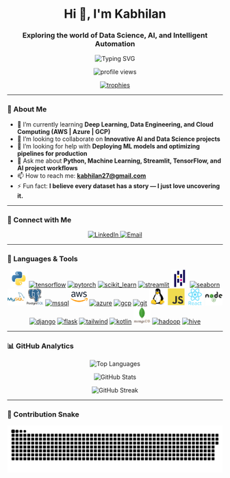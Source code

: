 <!-- Header -->
<h1 align="center">Hi 👋, I'm Kabhilan</h1>
<h3 align="center">Exploring the world of Data Science, AI, and Intelligent Automation</h3>

<!-- Typing SVG -->
<p align="center">
  <img src="https://readme-typing-svg.demolab.com?font=Inter&weight=600&size=20&duration=3000&pause=900&center=true&vCenter=true&width=650&lines=AI+Developer+%7C+Data+Science+Enthusiast;Building+smart%2C+data-driven+applications;Always+learning+Deep+Learning+%26+MLOps" alt="Typing SVG" />
</p>

<!-- Profile views -->
<p align="center">
  <img src="https://komarev.com/ghpvc/?username=kabhilan27&label=Profile%20views&color=0e75b6&style=flat" alt="profile views" />
</p>

<!-- Trophies -->
<p align="center">
  <a href="https://github.com/ryo-ma/github-profile-trophy">
    <img src="https://github-profile-trophy.vercel.app/?username=kabhilan27&theme=algolia&no-frame=true&margin-w=10&margin-h=10" alt="trophies" />
  </a>
</p>

---

### 💼 About Me

- 🌱 I’m currently learning **Deep Learning, Data Engineering, and Cloud Computing (AWS | Azure | GCP)**
- 👯 I’m looking to collaborate on **Innovative AI and Data Science projects**
- 🤝 I’m looking for help with **Deploying ML models and optimizing pipelines for production**
- 💬 Ask me about **Python, Machine Learning, Streamlit, TensorFlow, and AI project workflows**
- 📫 How to reach me: **kabhilan27@gmail.com**
- ⚡ Fun fact: **I believe every dataset has a story — I just love uncovering it.**

---

### 🤝 Connect with Me
<p align="center">
  <a href="https://linkedin.com/in/kabhilan27" target="_blank" rel="noreferrer">
    <img src="https://raw.githubusercontent.com/danielcranney/readme-generator/main/public/icons/socials/linkedin.svg" alt="LinkedIn" width="40" height="40" />
  </a>
  <a href="mailto:kabhilan27@gmail.com" target="_blank" rel="noreferrer">
    <img src="https://cdn.simpleicons.org/gmail/EA4335" alt="Email" width="36" height="36"/>
  </a>
</p>

---

### 🧰 Languages & Tools
<p align="center">
  <a href="https://www.python.org" target="_blank"><img src="https://raw.githubusercontent.com/devicons/devicon/master/icons/python/python-original.svg" alt="python" width="40" height="40"/></a>
  <a href="https://www.tensorflow.org" target="_blank"><img src="https://www.vectorlogo.zone/logos/tensorflow/tensorflow-icon.svg" alt="tensorflow" width="40" height="40"/></a>
  <a href="https://pytorch.org/" target="_blank"><img src="https://www.vectorlogo.zone/logos/pytorch/pytorch-icon.svg" alt="pytorch" width="40" height="40"/></a>
  <a href="https://scikit-learn.org/" target="_blank"><img src="https://upload.wikimedia.org/wikipedia/commons/0/05/Scikit_learn_logo_small.svg" alt="scikit_learn" width="40" height="40"/></a>
  <a href="https://streamlit.io" target="_blank"><img src="https://streamlit.io/images/brand/streamlit-mark-color.png" alt="streamlit" width="40" height="40"/></a>
  <a href="https://pandas.pydata.org/" target="_blank"><img src="https://raw.githubusercontent.com/devicons/devicon/master/icons/pandas/pandas-original.svg" alt="pandas" width="40" height="40"/></a>
  <a href="https://seaborn.pydata.org/" target="_blank"><img src="https://seaborn.pydata.org/_images/logo-mark-lightbg.svg" alt="seaborn" width="40" height="40"/></a>
  <a href="https://www.mysql.com/" target="_blank"><img src="https://raw.githubusercontent.com/devicons/devicon/master/icons/mysql/mysql-original-wordmark.svg" alt="mysql" width="40" height="40"/></a>
  <a href="https://www.postgresql.org" target="_blank"><img src="https://raw.githubusercontent.com/devicons/devicon/master/icons/postgresql/postgresql-original-wordmark.svg" alt="postgresql" width="40" height="40"/></a>
  <a href="https://www.microsoft.com/en-us/sql-server" target="_blank"><img src="https://www.svgrepo.com/show/303229/microsoft-sql-server-logo.svg" alt="mssql" width="40" height="40"/></a>
  <a href="https://aws.amazon.com" target="_blank"><img src="https://raw.githubusercontent.com/devicons/devicon/master/icons/amazonwebservices/amazonwebservices-original-wordmark.svg" alt="aws" width="40" height="40"/></a>
  <a href="https://azure.microsoft.com" target="_blank"><img src="https://www.vectorlogo.zone/logos/microsoft_azure/microsoft_azure-icon.svg" alt="azure" width="40" height="40"/></a>
  <a href="https://cloud.google.com" target="_blank"><img src="https://www.vectorlogo.zone/logos/google_cloud/google_cloud-icon.svg" alt="gcp" width="40" height="40"/></a>
  <a href="https://git-scm.com/" target="_blank"><img src="https://www.vectorlogo.zone/logos/git-scm/git-scm-icon.svg" alt="git" width="40" height="40"/></a>
  <a href="https://www.linux.org/" target="_blank"><img src="https://raw.githubusercontent.com/devicons/devicon/master/icons/linux/linux-original.svg" alt="linux" width="40" height="40"/></a>
  <a href="https://developer.mozilla.org/en-US/docs/Web/JavaScript" target="_blank"><img src="https://raw.githubusercontent.com/devicons/devicon/master/icons/javascript/javascript-original.svg" alt="javascript" width="40" height="40"/></a>
  <a href="https://react.dev" target="_blank"><img src="https://raw.githubusercontent.com/devicons/devicon/master/icons/react/react-original-wordmark.svg" alt="react" width="40" height="40"/></a>
  <a href="https://nodejs.org" target="_blank"><img src="https://raw.githubusercontent.com/devicons/devicon/master/icons/nodejs/nodejs-original-wordmark.svg" alt="nodejs" width="40" height="40"/></a>
  <a href="https://www.djangoproject.com/" target="_blank"><img src="https://cdn.worldvectorlogo.com/logos/django.svg" alt="django" width="40" height="40"/></a>
  <a href="https://flask.palletsprojects.com/" target="_blank"><img src="https://www.vectorlogo.zone/logos/pocoo_flask/pocoo_flask-icon.svg" alt="flask" width="40" height="40"/></a>
  <a href="https://tailwindcss.com/" target="_blank"><img src="https://www.vectorlogo.zone/logos/tailwindcss/tailwindcss-icon.svg" alt="tailwind" width="40" height="40"/></a>
  <a href="https://kotlinlang.org" target="_blank"><img src="https://www.vectorlogo.zone/logos/kotlinlang/kotlinlang-icon.svg" alt="kotlin" width="40" height="40"/></a>
  <a href="https://www.mongodb.com/" target="_blank"><img src="https://raw.githubusercontent.com/devicons/devicon/master/icons/mongodb/mongodb-original-wordmark.svg" alt="mongodb" width="40" height="40"/></a>
  <a href="https://hadoop.apache.org/" target="_blank"><img src="https://www.vectorlogo.zone/logos/apache_hadoop/apache_hadoop-icon.svg" alt="hadoop" width="40" height="40"/></a>
  <a href="https://hive.apache.org/" target="_blank"><img src="https://www.vectorlogo.zone/logos/apache_hive/apache_hive-icon.svg" alt="hive" width="40" height="40"/></a>
</p>

---

### 📊 GitHub Analytics
<p align="center">
  <img src="https://github-readme-stats.vercel.app/api/top-langs?username=kabhilan27&show_icons=true&layout=compact" alt="Top Languages" />
</p>

<p align="center">
  <img src="https://github-readme-stats.vercel.app/api?username=kabhilan27&show_icons=true" alt="GitHub Stats" />
</p>

<p align="center">
  <img src="https://github-readme-streak-stats.herokuapp.com/?user=kabhilan27&theme=algolia" alt="GitHub Streak" />
</p>

---

### 🐍 Contribution Snake
<p align="center">
  <picture>
    <source media="(prefers-color-scheme: dark)" srcset="https://raw.githubusercontent.com/kabhilan27/kabhilan27/output/snake-dark.svg" />
    <img alt="Snake animation" src="https://raw.githubusercontent.com/kabhilan27/kabhilan27/output/snake.svg" />
  </picture>
</p>

